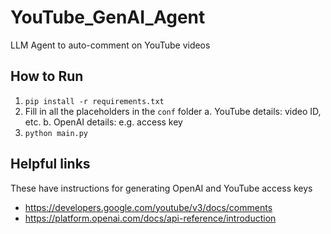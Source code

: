 # YouTube_GenAI_Agent
LLM Agent to auto-comment on YouTube videos

## How to Run
1. `pip install -r requirements.txt`
2. Fill in all the placeholders in the `conf` folder
   a. YouTube details: video ID, etc.
   b. OpenAI details: e.g. access key
3. `python main.py`

## Helpful links
These have instructions for generating OpenAI and YouTube access keys
* https://developers.google.com/youtube/v3/docs/comments
* https://platform.openai.com/docs/api-reference/introduction

